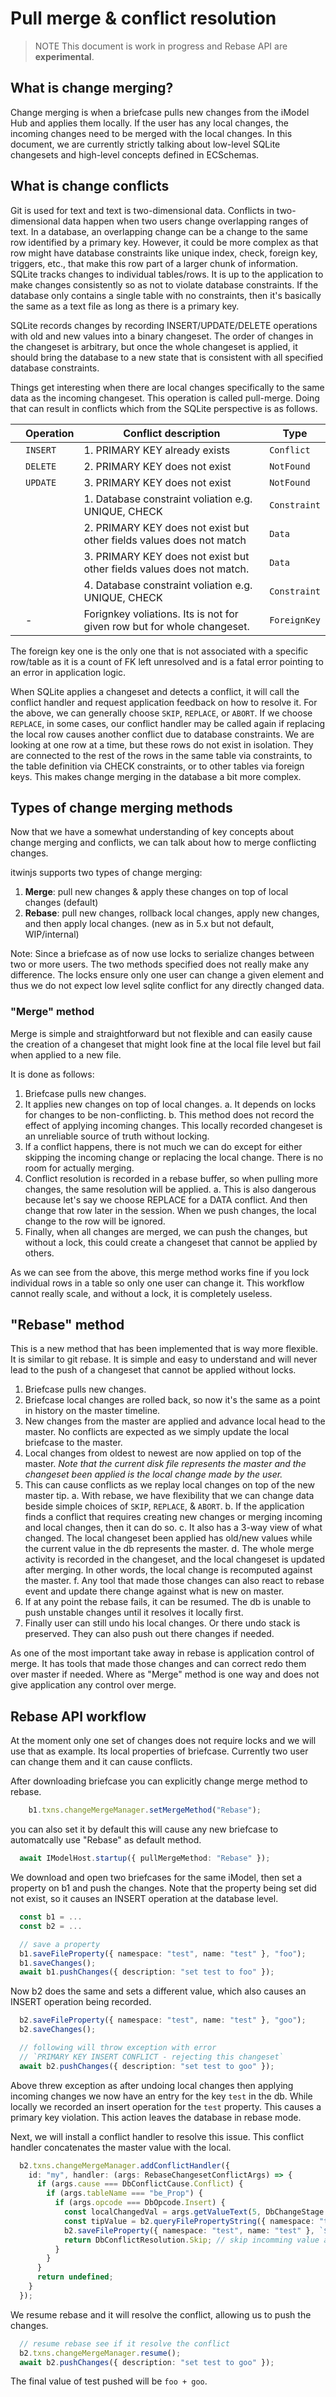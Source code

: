 # Pull merge & conflict resolution

> NOTE This document is work in progress and Rebase API are **experimental**.

## What is change merging?

Change merging is when a briefcase pulls new changes from the iModel Hub and applies them locally. If the user has any local changes, the incoming changes need to be merged with the local changes. In this document, we are currently strictly talking about low-level SQLite changesets and high-level concepts defined in ECSchemas.

## What is change conflicts

Git is used for text and text is two-dimensional data. Conflicts in two-dimensional data happen when two users change overlapping ranges of text. In a database, an overlapping change can be a change to the same row identified by a primary key. However, it could be more complex as that row might have database constraints like unique index, check, foreign key, triggers, etc., that make this row part of a larger chunk of information. SQLite tracks changes to individual tables/rows. It is up to the application to make changes consistently so as not to violate database constraints. If the database only contains a single table with no constraints, then it's basically the same as a text file as long as there is a primary key.

SQLite records changes by recording INSERT/UPDATE/DELETE operations with old and new values into a binary changeset. The order of changes in the changeset is arbitrary, but once the whole changeset is applied, it should bring the database to a new state that is consistent with all specified database constraints.

Things get interesting when there are local changes specifically to the same data as the incoming changeset. This operation is called pull-merge. Doing that can result in conflicts which from the SQLite perspective is as follows.

|  | Operation | Conflict description                                                    | Type         |
|--|-----------|-------------------------------------------------------------------------|--------------|
|  | `INSERT`  | 1. PRIMARY KEY already exists                                           | `Conflict`   |
|  | `DELETE`  | 2. PRIMARY KEY does not exist                                           | `NotFound`   |
|  | `UPDATE`  | 3. PRIMARY KEY does not exist                                           | `NotFound`   |
|  |           | 1. Database constraint voliation e.g. UNIQUE, CHECK                     | `Constraint` |
|  |           | 2. PRIMARY KEY does not exist but other fields values does not match    | `Data`       |
|  |           | 3. PRIMARY KEY does not exist but other fields values does not match.   | `Data`       |
|  |           | 4. Database constraint voliation e.g. UNIQUE, CHECK                     | `Constraint` |
|  | -         | Forignkey voliations. Its is not for given row but for whole changeset. | `ForeignKey` |

The foreign key one is the only one that is not associated with a specific row/table as it is a count of FK left unresolved and is a fatal error pointing to an error in application logic.

When SQLite applies a changeset and detects a conflict, it will call the conflict handler and request application feedback on how to resolve it. For the above, we can generally choose `SKIP`, `REPLACE`, or `ABORT`. If we choose `REPLACE`, in some cases, our conflict handler may be called again if replacing the local row causes another conflict due to database constraints. We are looking at one row at a time, but these rows do not exist in isolation. They are connected to the rest of the rows in the same table via constraints, to the table definition via CHECK constraints, or to other tables via foreign keys. This makes change merging in the database a bit more complex.

## Types of change merging methods

Now that we have a somewhat understanding of key concepts about change merging and conflicts, we can talk about how to merge conflicting changes.

itwinjs supports two types of change merging:

1. **Merge**: pull new changes & apply these changes on top of local changes (default)
2. **Rebase**: pull new changes, rollback local changes, apply new changes, and then apply local changes. (new as in 5.x but not default, WIP/internal)

Note: Since a briefcase as of now use locks to serialize changes between two or more users. The two methods specified does not really make any difference. The locks ensure only one user can change a given element and thus we do not expect low level sqlite conflict for any directly changed data.

### "Merge" method

Merge is simple and straightforward but not flexible and can easily cause the creation of a changeset that might look fine at the local file level but fail when applied to a new file.

It is done as follows:

1. Briefcase pulls new changes.
2. It applies new changes on top of local changes.
  a. It depends on locks for changes to be non-conflicting.
  b. This method does not record the effect of applying incoming changes. This locally recorded changeset is an unreliable source of truth without locking.
3. If a conflict happens, there is not much we can do except for either skipping the incoming change or replacing the local change. There is no room for actually merging.
4. Conflict resolution is recorded in a rebase buffer, so when pulling more changes, the same resolution will be applied.
  a. This is also dangerous because let's say we choose REPLACE for a DATA conflict. And then change that row later in the session. When we push changes, the local change to the row will be ignored.
5. Finally, when all changes are merged, we can push the changes, but without a lock, this could create a changeset that cannot be applied by others.

As we can see from the above, this merge method works fine if you lock individual rows in a table so only one user can change it. This workflow cannot really scale, and without a lock, it is completely useless.

## "Rebase" method

This is a new method that has been implemented that is way more flexible. It is similar to git rebase. It is simple and easy to understand and will never lead to the push of a changeset that cannot be applied without locks.

1. Briefcase pulls new changes.
2. Briefcase local changes are rolled back, so now it's the same as a point in history on the master timeline.
3. New changes from the master are applied and advance local head to the master. No conflicts are expected as we simply update the local briefcase to the master.
4. Local changes from oldest to newest are now applied on top of the master. *Note that the current disk file represents the master and the changeset been applied is the local change made by the user.*
5. This can cause conflicts as we replay local changes on top of the new master tip.
  a. With rebase, we have flexibility that we can change data beside simple choices of `SKIP`, `REPLACE`, & `ABORT`.
  b. If the application finds a conflict that requires creating new changes or merging incoming and local changes, then it can do so.
  c. It also has a 3-way view of what changed. The local changeset been applied has old/new values while the current value in the db represents the master.
  d. The whole merge activity is recorded in the changeset, and the local changeset is updated after merging. In other words, the local change is recomputed against the master.
  f. Any tool that made those changes can also react to rebase event and update there change against what is new on master.
6. If at any point the rebase fails, it can be resumed. The db is unable to push unstable changes until it resolves it locally first.
7. Finally user can still undo his local changes. Or there undo stack is preserved. They can also push out there changes if needed.

As one of the most important take away in rebase is application control of merge. It has tools that made those changes and can correct redo them over master if needed. Where as "Merge" method is one way and does not give application any control over merge.

## Rebase API workflow

At the moment only one set of changes does not require locks and we will use that as example. Its local properties of briefcase. Currently two user can change them and it can cause conflicts.

After downloading briefcase you can explicitly change merge method to rebase.

```ts
    b1.txns.changeMergeManager.setMergeMethod("Rebase");
```

you can also set it by default this will cause any new briefcase to automatcally use "Rebase" as default method.

```ts
  await IModelHost.startup({ pullMergeMethod: "Rebase" });
```

We download and open two briefcases for the same iModel, then set a property on b1 and push the changes. Note that the property being set did not exist, so it causes an INSERT operation at the database level.

```ts
  const b1 = ...
  const b2 = ...

  // save a property
  b1.saveFileProperty({ namespace: "test", name: "test" }, "foo");
  b1.saveChanges();
  await b1.pushChanges({ description: "set test to foo" });
```

Now b2 does the same and sets a different value, which also causes an INSERT operation being recorded.

```ts
  b2.saveFileProperty({ namespace: "test", name: "test" }, "goo");
  b2.saveChanges();

  // following will throw exception with error
  // `PRIMARY KEY INSERT CONFLICT - rejecting this changeset`
  await b2.pushChanges({ description: "set test to goo" });
```

Above threw exception as after undoing local changes then applying incoming changes we now have an entry for the key `test` in the db. While locally we recorded an insert operation for the `test` property. This causes a primary key violation. This action leaves the database in rebase mode.

Next, we will install a conflict handler to resolve this issue. This conflict handler concatenates the master value with the local.

```ts
  b2.txns.changeMergeManager.addConflictHandler({
    id: "my", handler: (args: RebaseChangesetConflictArgs) => {
      if (args.cause === DbConflictCause.Conflict) {
        if (args.tableName === "be_Prop") {
          if (args.opcode === DbOpcode.Insert) {
            const localChangedVal = args.getValueText(5, DbChangeStage.New);
            const tipValue = b2.queryFilePropertyString({ namespace: "test", name: "test" });
            b2.saveFileProperty({ namespace: "test", name: "test" }, `${tipValue} + ${localChangedVal}`);
            return DbConflictResolution.Skip; // skip incomming value and continue
          }
        }
      }
      return undefined;
    }
  });
```

We resume rebase and it will resolve the conflict, allowing us to push the changes.

```ts
  // resume rebase see if it resolve the conflict
  b2.txns.changeMergeManager.resume();
  await b2.pushChanges({ description: "set test to goo" });
```

The final value of test pushed will be `foo + goo`.
